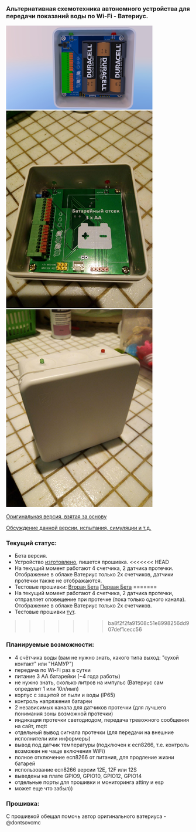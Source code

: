 ### Альтернативная схемотехника автономного устройства для передачи показаний воды по Wi-Fi - Ватериус.

<img src="https://github.com/badenbaden/Waterius-Attiny84-ESP12F/blob/master/Visualization/abb-ap9-3.jpg" data-canonical-src="https://github.com/badenbaden/Waterius-Attiny84-ESP12F/blob/master/Visualization/abb-ap9-3.jpg" width="400"/>
<img src="https://github.com/badenbaden/Waterius-Attiny84-ESP12F/blob/master/Foto/%D0%92%20%D0%BA%D0%BE%D1%80%D0%BF%D1%83%D1%81%D0%B5%202.jpg" width="400"/>
<img src="https://github.com/badenbaden/Waterius-Attiny84-ESP12F/blob/master/Foto/%D0%92%20%D0%BA%D0%BE%D1%80%D0%BF%D1%83%D1%81%D0%B5%203.jpg" width="400"/>


[Оригинальная версия, взятая за основу](https://github.com/dontsovcmc/waterius/)

[Обсуждение данной версии, испытания, симуляции и т.д.](https://github.com/dontsovcmc/waterius/issues/128)

### Текущий статус:
- Бета версия.
- Устройство [изготовлено](https://github.com/badenbaden/Waterius-Attiny84-ESP12F/tree/master/Foto), пишется прошивка.
<<<<<<< HEAD
- На текущий момент работают 4 счетчика, 2 датчика протечки. Отображение в облаке Ватериус только 2х счетчиков, датчики протечки также не отображаются.
- Тестовые прошивки: [Вторая Бета](https://github.com/badenbaden/Waterius-Attiny84-ESP12F/tree/master/Firmware/SecondBeta)
[Первая Бета](https://github.com/badenbaden/Waterius-Attiny84-ESP12F/tree/master/Firmware/FirstBeta)
=======
- На текущий момент работают 4 счетчика, 2 датчика протечки, отправляет оповещение при протечке (пока только одного канала). Отображение в облаке Ватериус только 2х счетчиков.
- Тестовые прошивки [тут](https://github.com/badenbaden/Waterius-Attiny84-ESP12F/tree/master/Firmware/FirstBeta).
>>>>>>> ba8f2f2fa91508c51e8998256dd907def1cecc56

### Планируемые возможности:
- 4 счётчика воды (вам не нужно знать, какого типа выход: "сухой контакт" или "НАМУР")
- передача по Wi-Fi раз в сутки
- питание 3 АА батарейки (~4 года работы)
- не нужно знать, сколько литров на импульс (Ватериус сам определит 1 или 10л/имп)
- корпус с защитой от пыли и воды (IP65) 
- контроль напряжения батареи
- 2 независимых канала для датчиков протечки (для лучшего понимания зоны возможной протечки)
- индикация протечки светодиодом, передача тревожного сообщения на сайт, mqtt
- отдельный вывод сигнала протечки (для передачи на внешние исполнители или информеры)
- вывод под датчик температуры (подключен к есп8266, т.е. контроль возможен не чаще включения WiFi)
- полное отключение есп8266 от питания, для продление жизни батарей
- использование есп8266 версии 12E, 12F или 12S
- выведены на плате GPIO9, GPIO10, GPIO12, GPIO14
- отдельные порты для прошивки и мониторинга attiny и esp
- может еще что забыл))

### Прошивка:
С прошивкой обещал помочь автор оригинального ватериуса - @dontsovcmc

